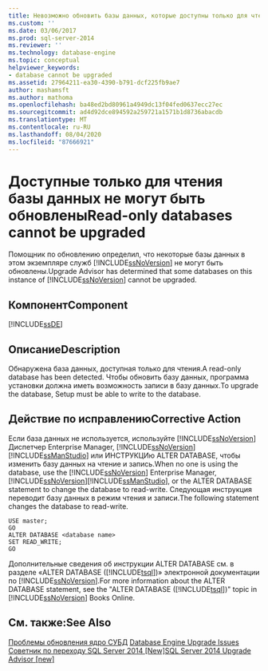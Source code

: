 ```yaml
---
title: Невозможно обновить базы данных, которые доступны только для чтения | Документация Майкрософт
ms.custom: ''
ms.date: 03/06/2017
ms.prod: sql-server-2014
ms.reviewer: ''
ms.technology: database-engine
ms.topic: conceptual
helpviewer_keywords:
- database cannot be upgraded
ms.assetid: 27964211-ea30-4390-b791-dcf225fb9ae7
author: mashamsft
ms.author: mathoma
ms.openlocfilehash: ba48ed2bd80961a4949dc13f04fed0637ecc27ec
ms.sourcegitcommit: ad4d92dce894592a259721a1571b1d8736abacdb
ms.translationtype: MT
ms.contentlocale: ru-RU
ms.lasthandoff: 08/04/2020
ms.locfileid: "87666921"
---
```

# <a name="read-only-databases-cannot-be-upgraded"></a><span data-ttu-id="4ee55-102">Доступные только для чтения базы данных не могут быть обновлены</span><span class="sxs-lookup"><span data-stu-id="4ee55-102">Read-only databases cannot be upgraded</span></span>
  <span data-ttu-id="4ee55-103">Помощник по обновлению определил, что некоторые базы данных в этом экземпляре служб [!INCLUDE[ssNoVersion](../../includes/ssnoversion-md.md)] не могут быть обновлены.</span><span class="sxs-lookup"><span data-stu-id="4ee55-103">Upgrade Advisor has determined that some databases on this instance of [!INCLUDE[ssNoVersion](../../includes/ssnoversion-md.md)] cannot be upgraded.</span></span>  
  
## <a name="component"></a><span data-ttu-id="4ee55-104">Компонент</span><span class="sxs-lookup"><span data-stu-id="4ee55-104">Component</span></span>  
 [!INCLUDE[ssDE](../../includes/ssde-md.md)]  
  
## <a name="description"></a><span data-ttu-id="4ee55-105">Описание</span><span class="sxs-lookup"><span data-stu-id="4ee55-105">Description</span></span>  
 <span data-ttu-id="4ee55-106">Обнаружена база данных, доступная только для чтения.</span><span class="sxs-lookup"><span data-stu-id="4ee55-106">A read-only database has been detected.</span></span> <span data-ttu-id="4ee55-107">Чтобы обновить базу данных, программа установки должна иметь возможность записи в базу данных.</span><span class="sxs-lookup"><span data-stu-id="4ee55-107">To upgrade the database, Setup must be able to write to the database.</span></span>  
  
## <a name="corrective-action"></a><span data-ttu-id="4ee55-108">Действие по исправлению</span><span class="sxs-lookup"><span data-stu-id="4ee55-108">Corrective Action</span></span>  
 <span data-ttu-id="4ee55-109">Если база данных не используется, используйте [!INCLUDE[ssNoVersion](../../includes/ssnoversion-md.md)] Диспетчер Enterprise Manager, [!INCLUDE[ssNoVersion](../../includes/ssnoversion-md.md)] [!INCLUDE[ssManStudio](../../includes/ssmanstudio-md.md)] или ИНСТРУКЦИю ALTER DATABASE, чтобы изменить базу данных на чтение и запись.</span><span class="sxs-lookup"><span data-stu-id="4ee55-109">When no one is using the database, use the [!INCLUDE[ssNoVersion](../../includes/ssnoversion-md.md)] Enterprise Manager, [!INCLUDE[ssNoVersion](../../includes/ssnoversion-md.md)][!INCLUDE[ssManStudio](../../includes/ssmanstudio-md.md)], or the ALTER DATABASE statement to change the database to read-write.</span></span> <span data-ttu-id="4ee55-110">Следующая инструкция переводит базу данных в режим чтения и записи.</span><span class="sxs-lookup"><span data-stu-id="4ee55-110">The following statement changes the database to read-write.</span></span>  
  
```  
USE master;  
GO  
ALTER DATABASE <database name>  
SET READ_WRITE;  
GO  
```  
  
 <span data-ttu-id="4ee55-111">Дополнительные сведения об инструкции ALTER DATABASE см. в разделе «ALTER DATABASE ([!INCLUDE[tsql](../../includes/tsql-md.md)])» электронной документации по [!INCLUDE[ssNoVersion](../../includes/ssnoversion-md.md)].</span><span class="sxs-lookup"><span data-stu-id="4ee55-111">For more information about the ALTER DATABASE statement, see the "ALTER DATABASE ([!INCLUDE[tsql](../../includes/tsql-md.md)])" topic in [!INCLUDE[ssNoVersion](../../includes/ssnoversion-md.md)] Books Online.</span></span>  
  
## <a name="see-also"></a><span data-ttu-id="4ee55-112">См. также:</span><span class="sxs-lookup"><span data-stu-id="4ee55-112">See Also</span></span>  
 <span data-ttu-id="4ee55-113">[Проблемы обновления ядро СУБД](../../../2014/sql-server/install/database-engine-upgrade-issues.md) </span><span class="sxs-lookup"><span data-stu-id="4ee55-113">[Database Engine Upgrade Issues](../../../2014/sql-server/install/database-engine-upgrade-issues.md) </span></span>  
 [<span data-ttu-id="4ee55-114">Советник по переходу SQL Server 2014 &#91;New&#93;</span><span class="sxs-lookup"><span data-stu-id="4ee55-114">SQL Server 2014 Upgrade Advisor &#91;new&#93;</span></span>](sql-server-2014-upgrade-advisor.md)  
  
  
